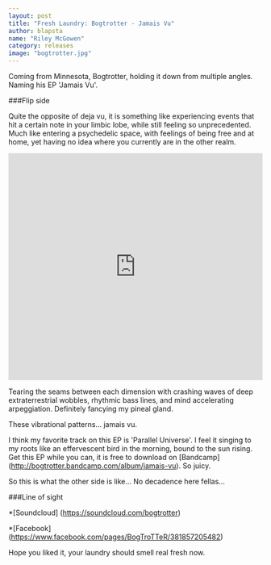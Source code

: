 ```yaml
---
layout: post
title: "Fresh Laundry: Bogtrotter - Jamais Vu"
author: blapsta
name: "Riley McGowen"
category: releases
image: "bogtrotter.jpg"
---
```

Coming from Minnesota, Bogtrotter, holding it down from multiple angles. Naming his EP 'Jamais Vu'. 

###Flip side

Quite the opposite of deja vu, it is something like experiencing events that hit a certain note in your limbic lobe, while still feeling so unprecedented. Much like entering a psychedelic space, with feelings of being free and at home, yet having no idea where you currently are in the other realm.

<iframe width="100%" height="450" scrolling="no" frameborder="no" src="https://w.soundcloud.com/player/?url=https%3A//api.soundcloud.com/tracks/125915547&amp;auto_play=false&amp;hide_related=false&amp;show_comments=true&amp;show_user=true&amp;show_reposts=false&amp;visual=true"></iframe>

Tearing the seams between each dimension with crashing waves of deep extraterrestrial wobbles, rhythmic bass lines, and mind accelerating arpeggiation. Definitely fancying my pineal gland.

These vibrational patterns... jamais vu.

I think my favorite track on this EP is 'Parallel Universe'. I feel it singing to my roots like an effervescent bird in the morning, bound to the sun rising. Get this EP while you can, it is free to download on [Bandcamp] (http://bogtrotter.bandcamp.com/album/jamais-vu). So juicy.

So this is what the other side is like... No decadence here fellas...

###Line of sight

*[Soundcloud] (https://soundcloud.com/bogtrotter)

*[Facebook] (https://www.facebook.com/pages/BogTroTTeR/381857205482)

Hope you liked it, your laundry should smell real fresh now.